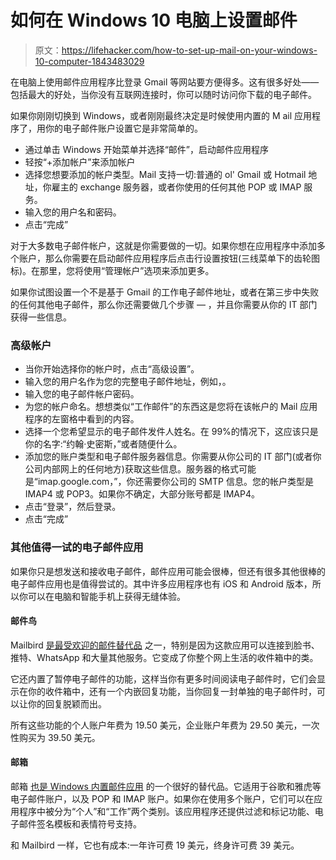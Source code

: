 # 如何在 Windows 10 电脑上设置邮件

> 原文：<https://lifehacker.com/how-to-set-up-mail-on-your-windows-10-computer-1843483029>

在电脑上使用邮件应用程序比登录 Gmail 等网站要方便得多。这有很多好处——包括最大的好处，当你没有互联网连接时，你可以随时访问你下载的电子邮件。



如果你刚刚切换到 Windows，或者刚刚最终决定是时候使用内置的 M ail 应用程序了，用你的电子邮件账户设置它是非常简单的。

*   通过单击 Windows 开始菜单并选择“邮件”，启动邮件应用程序
*   轻按“+添加帐户”来添加帐户
*   选择您想要添加的帐户类型。Mail 支持一切:普通的 ol' Gmail 或 Hotmail 地址，你雇主的 exchange 服务器，或者你使用的任何其他 POP 或 IMAP 服务。
*   输入您的用户名和密码。
*   点击“完成”

对于大多数电子邮件帐户，这就是你需要做的一切。如果你想在应用程序中添加多个账户，那么你需要在启动邮件应用程序后点击行设置按钮(三线菜单下的齿轮图标)。在那里，您将使用“管理帐户”选项来添加更多。

如果你试图设置一个不是基于 Gmail 的工作电子邮件地址，或者在第三步中失败的任何其他电子邮件，那么你还需要做几个步骤 — ，并且你需要从你的 IT 部门获得一些信息。

### 高级帐户

*   当你开始选择你的帐户时，点击“高级设置”。
*   输入您的用户名作为您的完整电子邮件地址，例如，。
*   输入您的电子邮件帐户密码。
*   为您的帐户命名。想想类似“工作邮件”的东西这是您将在该帐户的 Mail 应用程序的左窗格中看到的内容。
*   选择一个您希望显示的电子邮件发件人姓名。在 99%的情况下，这应该只是你的名字:“约翰·史密斯，”或者随便什么。
*   添加您的账户类型和电子邮件服务器信息。你需要从你公司的 IT 部门(或者你公司内部网上的任何地方)获取这些信息。服务器的格式可能是“imap.google.com，”，你还需要你公司的 SMTP 信息。您的帐户类型是 IMAP4 或 POP3。如果你不确定，大部分账号都是 IMAP4。
*   点击“登录”，然后登录。
*   点击“完成”

### 其他值得一试的电子邮件应用

如果你只是想发送和接收电子邮件，邮件应用可能会很棒，但还有很多其他很棒的电子邮件应用也是值得尝试的。其中许多应用程序也有 iOS 和 Android 版本，所以你可以在电脑和智能手机上获得无缝体验。

#### 邮件鸟

Mailbird [是最受欢迎的邮件替代品](https://www.getmailbird.com/) 之一，特别是因为这款应用可以连接到脸书、推特、WhatsApp 和大量其他服务。它变成了你整个网上生活的收件箱中的类。

它还内置了暂停电子邮件的功能，这样当你有更多时间阅读电子邮件时，它们会显示在你的收件箱中，还有一个内嵌回复功能，当你回复一封单独的电子邮件时，可以让你的回复脱颖而出。

所有这些功能的个人账户年费为 19.50 美元，企业账户年费为 29.50 美元，一次性购买为 39.50 美元。

#### **邮箱**

邮箱 [也是 Windows 内置邮件应用](https://www.postbox-inc.com/?gclid=Cj0KCQjw-_j1BRDkARIsAJcfmTE1oyz0Yz2Jj2YXws5RgvPBqGYFYtEebs-1oKjbo8fUIoPzjpXIaqwaApPzEALw_wcB) 的一个很好的替代品。它适用于谷歌和雅虎等电子邮件账户，以及 POP 和 IMAP 账户。如果你在使用多个账户，它们可以在应用程序中被分为“个人”和“工作”两个类别。该应用程序还提供过滤和标记功能、电子邮件签名模板和表情符号支持。

和 Mailbird 一样，它也有成本:一年许可费 19 美元，终身许可费 39 美元。